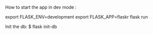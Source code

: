 How to start the app in dev mode :

 export FLASK_ENV=development
 export FLASK_APP=flaskr
 flask run

Init the db:
$ flask init-db